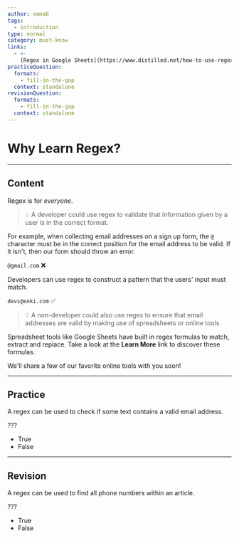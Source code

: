 ```yaml
---
author: emmab
tags:
  - introduction
type: normal
category: must-know
links:
  - >-
    [Regex in Google Sheets](https://www.distilled.net/how-to-use-regex-in-google-sheets/){website}
practiceQuestion:
  formats:
    - fill-in-the-gap
  context: standalone
revisionQuestion:
  formats:
    - fill-in-the-gap
  context: standalone
---
```


# Why Learn Regex?


---

## Content

Regex is for *everyone*.

> 💡 A developer could use regex to validate that information given by a user is in the correct format.

For example, when collecting email addresses on a sign up form, the `@` character must be in the correct position for the email address to be valid. If it isn't, then our form should throw an error.

`@gmail.com` ❌

Developers can use regex to construct a pattern that the users' input must match.

`devs@enki.com` ✅

> 💡 A non-developer could also use regex to ensure that email addresses are valid by making use of spreadsheets or online tools.

Spreadsheet tools like Google Sheets have built in regex formulas to match, extract and replace. Take a look at the **Learn More** link to discover these formulas.

We'll share a few of our favorite online tools with you soon!


---

## Practice

A regex can be used to check if some text contains a valid email address.

???

- True
- False


---

## Revision

A regex can be used to find all phone numbers within an article.

???

- True
- False
